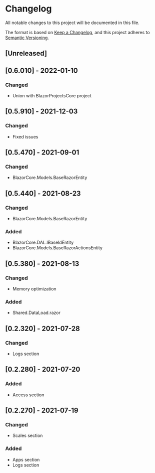 # Changelog
All notable changes to this project will be documented in this file.

The format is based on [Keep a Changelog](https://keepachangelog.com/en/1.0.0/),
and this project adheres to [Semantic Versioning](https://semver.org/spec/v2.0.0.html).

## [Unreleased]

## [0.6.010] - 2022-01-10
### Changed
- Union with BlazorProjectsCore project

## [0.5.910] - 2021-12-03
### Changed
- Fixed issues

## [0.5.470] - 2021-09-01
### Changed
- BlazorCore.Models.BaseRazorEntity

## [0.5.440] - 2021-08-23
### Changed
- BlazorCore.Models.BaseRazorEntity
### Added
- BlazorCore.DAL.IBaseIdEntity
- BlazorCore.Models.BaseRazorActionsEntity

## [0.5.380] - 2021-08-13
### Changed
- Memory optimization
### Added
- Shared.DataLoad.razor

## [0.2.320] - 2021-07-28
### Changed
- Logs section

## [0.2.280] - 2021-07-20
### Added
- Access section

## [0.2.270] - 2021-07-19
### Changed
- Scales section
### Added
- Apps section
- Logs section
